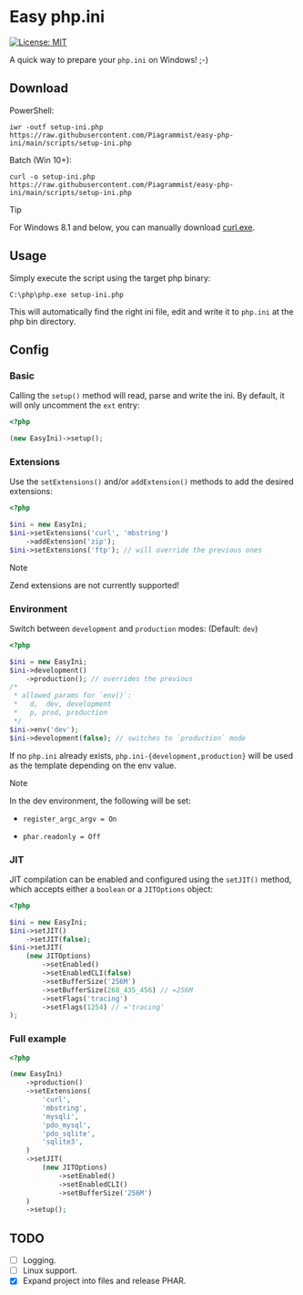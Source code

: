 # Easy php.ini

[![License: MIT](https://img.shields.io/badge/License-MIT-yellow.svg)](https://opensource.org/licenses/MIT)

A quick way to prepare your `php.ini` on Windows! ;-)

## Download

PowerShell:

```shell
iwr -outf setup-ini.php https://raw.githubusercontent.com/Piagrammist/easy-php-ini/main/scripts/setup-ini.php
```

Batch (Win 10+):

```shell
curl -o setup-ini.php https://raw.githubusercontent.com/Piagrammist/easy-php-ini/main/scripts/setup-ini.php
```

> [!TIP]
> For Windows 8.1 and below, you can manually download [curl.exe](https://curl.se/windows/).

## Usage

Simply execute the script using the target php binary:

```shell
C:\php\php.exe setup-ini.php
```

This will automatically find the right ini file, edit and write it to `php.ini` at the php bin directory.

## Config

### Basic

Calling the `setup()` method will read, parse and write the ini. By default, it will only uncomment the `ext` entry:

```php
<?php

(new EasyIni)->setup();
```

### Extensions

Use the `setExtensions()` and/or `addExtension()` methods to add the desired extensions:

```php
<?php

$ini = new EasyIni;
$ini->setExtensions('curl', 'mbstring')
    ->addExtension('zip');
$ini->setExtensions('ftp'); // will override the previous ones
```

> [!NOTE]
> Zend extensions are not currently supported!

### Environment

Switch between `development` and `production` modes: (Default: `dev`)

```php
<?php

$ini = new EasyIni;
$ini->development()
    ->production(); // overrides the previous
/*
 * allowed params for `env()`:
 *   d,  dev, development
 *   p, prod, production
 */
$ini->env('dev');
$ini->development(false); // switches to `production` mode
```

If no `php.ini` already exists, `php.ini-{development,production}` will be used as the template depending on the env value.

> [!NOTE]
> In the dev environment, the following will be set:
>
> -   `register_argc_argv = On`
>
> -   `phar.readonly = Off`

### JIT

JIT compilation can be enabled and configured using the `setJIT()` method, which accepts either a `boolean` or a `JITOptions` object:

```php
<?php

$ini = new EasyIni;
$ini->setJIT()
    ->setJIT(false);
$ini->setJIT(
    (new JITOptions)
        ->setEnabled()
        ->setEnabledCLI(false)
        ->setBufferSize('256M')
        ->setBufferSize(268_435_456) // =256M
        ->setFlags('tracing')
        ->setFlags(1254) // ='tracing'
);
```

### Full example

```php
<?php

(new EasyIni)
    ->production()
    ->setExtensions(
        'curl',
        'mbstring',
        'mysqli',
        'pdo_mysql',
        'pdo_sqlite',
        'sqlite3',
    )
    ->setJIT(
        (new JITOptions)
            ->setEnabled()
            ->setEnabledCLI()
            ->setBufferSize('256M')
    )
    ->setup();
```

## TODO

-   [ ] Logging.
-   [ ] Linux support.
-   [x] Expand project into files and release PHAR.
